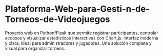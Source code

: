 # Plataforma-Web-para-Gesti-n-de-Torneos-de-Videojuegos
Proyecto web en Python/Flask que permite registrar participantes, controlar accesos y visualizar estadísticas interactivas con Chart.js. Interfaz moderna y clara, ideal para administradores y jugadores. Una solución completa y visual para organizar torneos.
